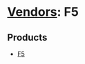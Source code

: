 # [Vendors](README.md): F5

## Products

- [F5](../products/ede052db-d472-408f-949c-be642237ef3f.md)
